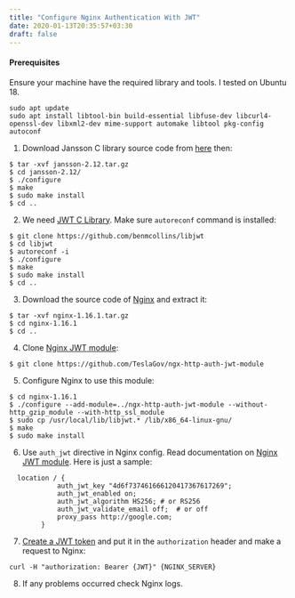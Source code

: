 ```yaml
---
title: "Configure Nginx Authentication With JWT"
date: 2020-01-13T20:35:57+03:30
draft: false
---
```

#### Prerequisites
Ensure your machine have the required library and tools. I tested on Ubuntu 18.
```
sudo apt update
sudo apt install libtool-bin build-essential libfuse-dev libcurl4-openssl-dev libxml2-dev mime-support automake libtool pkg-config autoconf
```
1) Download Jansson C library source code from [here](http://www.digip.org/jansson/#releases) then:
```
$ tar -xvf jansson-2.12.tar.gz
$ cd jansson-2.12/
$ ./configure
$ make
$ sudo make install
$ cd ..
```
2) We need [JWT C Library](https://github.com/benmcollins/libjwt). Make sure `autoreconf` command is installed:
```
$ git clone https://github.com/benmcollins/libjwt
$ cd libjwt
$ autoreconf -i
$ ./configure
$ make
$ sudo make install
$ cd ..
```
3) Download the source code of [Nginx](https://nginx.org/en/download.html) and extract it:
```
$ tar -xvf nginx-1.16.1.tar.gz
$ cd nginx-1.16.1
$ cd ..
```
4) Clone [Nginx JWT module](https://github.com/TeslaGov/ngx-http-auth-jwt-module):
```
$ git clone https://github.com/TeslaGov/ngx-http-auth-jwt-module
```
5) Configure Nginx to use this module:
```
$ cd nginx-1.16.1
$ ./configure --add-module=../ngx-http-auth-jwt-module --without-http_gzip_module --with-http_ssl_module
$ sudo cp /usr/local/lib/libjwt.* /lib/x86_64-linux-gnu/
$ make
$ sudo make install
```
6) Use `auth_jwt` directive in Nginx config. Read documentation on [Nginx JWT module](https://github.com/TeslaGov/ngx-http-auth-jwt-module). Here is just a sample:
```
  location / {
            auth_jwt_key "4d6f737461666120417367617269";
            auth_jwt_enabled on;
            auth_jwt_algorithm HS256; # or RS256
            auth_jwt_validate_email off;  # or off
            proxy_pass http://google.com;
        }
```
7) [Create a JWT token](https://jwt.io/#debugger-io) and put it in the `authorization` header and make a request to Nginx:
```
curl -H "authorization: Bearer {JWT}" {NGINX_SERVER}
```
8) If any problems occurred check Nginx logs.
